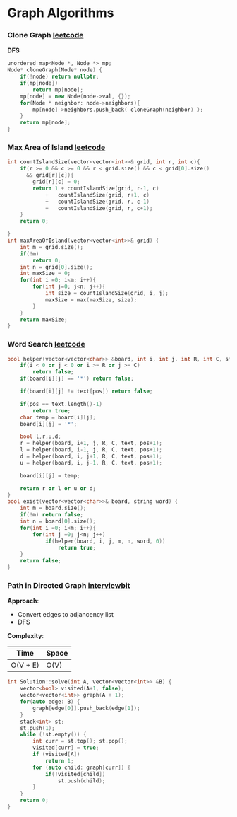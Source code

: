 # Graph Algorithms
### Clone Graph [leetcode](https://leetcode.com/problems/clone-graph/submissions/)

__DFS__ 
```cpp
unordered_map<Node *, Node *> mp;
Node* cloneGraph(Node* node) {
	if(!node) return nullptr;
	if(mp[node])
		return mp[node];
	mp[node] = new Node(node->val, {});
	for(Node * neighbor: node->neighbors){
		mp[node]->neighbors.push_back( cloneGraph(neighbor) );
	}
	return mp[node];
}
```

### Max Area of Island [leetcode](https://leetcode.com/problems/max-area-of-island/)
```cpp
int countIslandSize(vector<vector<int>>& grid, int r, int c){
	if(r >= 0 && c >= 0 && r < grid.size() && c < grid[0].size()
	  && grid[r][c]){
		grid[r][c] = 0;
		return 1 + countIslandSize(grid, r-1, c)
			+   countIslandSize(grid, r+1, c)
			+   countIslandSize(grid, r, c-1)
			+   countIslandSize(grid, r, c+1);
	}
	return 0;

}
int maxAreaOfIsland(vector<vector<int>>& grid) {
	int m = grid.size();
	if(!m)
		return 0;
	int n = grid[0].size();
	int maxSize = 0;
	for(int i =0; i<m; i++){
		for(int j=0; j<n; j++){
			int size = countIslandSize(grid, i, j);
			maxSize = max(maxSize, size);
		}
	}
	return maxSize;
}
```

### Word Search [leetcode](https://leetcode.com/problems/word-search/)

```cpp
bool helper(vector<vector<char>> &board, int i, int j, int R, int C, string text, int pos){
	if(i < 0 or j < 0 or i >= R or j >= C)
		return false;
	if(board[i][j] == '*') return false;

	if(board[i][j] != text[pos]) return false;

	if(pos == text.length()-1)
		return true;
	char temp = board[i][j];
	board[i][j] = '*';

	bool l,r,u,d;
	r = helper(board, i+1, j, R, C, text, pos+1); 
	l = helper(board, i-1, j, R, C, text, pos+1);
	d = helper(board, i, j+1, R, C, text, pos+1);
	u = helper(board, i, j-1, R, C, text, pos+1);

	board[i][j] = temp;

	return r or l or u or d;
}
bool exist(vector<vector<char>>& board, string word) {
	int m = board.size();
	if(!m) return false;
	int n = board[0].size();
	for(int i =0; i<m; i++){
		for(int j =0; j<n; j++)
			if(helper(board, i, j, m, n, word, 0))
				return true;
	}
	return false;
}
```

### Path in Directed Graph [interviewbit](https://www.interviewbit.com/problems/path-in-directed-graph/)

__Approach__:  
- Convert edges to adjancency list
- DFS

__Complexity__: 

| Time | Space |
| --- | --- |
| O(V + E) | O(V) |
```cpp
int Solution::solve(int A, vector<vector<int>> &B) {
    vector<bool> visited(A+1, false);
    vector<vector<int>> graph(A + 1);
    for(auto edge: B) {
        graph[edge[0]].push_back(edge[1]);
    }
    stack<int> st;
    st.push(1);
    while (!st.empty()) {
        int curr = st.top(); st.pop();
        visited[curr] = true;
        if (visited[A])
            return 1;
        for (auto child: graph[curr]) {
            if(!visited[child])
                st.push(child);
        }
    }
    return 0;
}
```